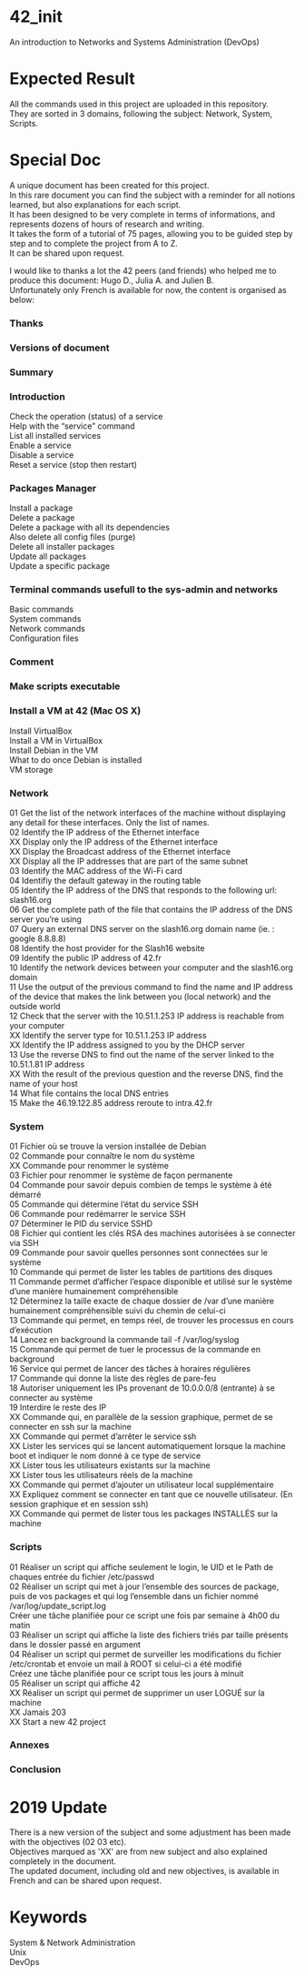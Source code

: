 # 42_init
An introduction to Networks and Systems Administration (DevOps)

# Expected Result
All the commands used in this project are uploaded in this repository.  
They are sorted in 3 domains, following the subject: Network, System, Scripts.

# Special Doc
A unique document has been created for this project.  
In this rare document you can find the subject with a reminder for all notions learned, but also explanations for each script.  
It has been designed to be very complete in terms of informations, and represents dozens of hours of research and writing.  
It takes the form of a tutorial of 75 pages, allowing you to be guided step by step and to complete the project from A to Z.  
It can be shared upon request.  

I would like to thanks a lot the 42 peers (and friends) who helped me to produce this document: Hugo D., Julia A. and Julien B.  
Unfortunately only French is available for now, the content is organised as below:

### Thanks
### Versions of document
### Summary

### Introduction
  Check the operation (status) of a service  
  Help with the “service” command  
  List all installed services  
  Enable a service  
  Disable a service  
  Reset a service (stop then restart)  

### Packages Manager
  Install a package  
  Delete a package  
  Delete a package with all its dependencies  
  Also delete all config files (purge)  
  Delete all installer packages     
  Update all packages   
  Update a specific package  

### Terminal commands usefull to the sys-admin and networks
  Basic commands  
  System commands  
  Network commands  
  Configuration files  

### Comment

### Make scripts executable

### Install a VM at 42 (Mac OS X)
  Install VirtualBox  
  Install a VM in VirtualBox  
  Install Debian in the VM  
  What to do once Debian is installed  
  VM storage  
  
### Network
  01 Get the list of the network interfaces of the machine without displaying any detail for these interfaces. Only the list of names.  
  02 Identify the IP address of the Ethernet interface  
  XX Display only the IP address of the Ethernet interface  
  XX Display the Broadcast address of the Ethernet interface  
  XX Display all the IP addresses that are part of the same subnet  
  03 Identify the MAC address of the Wi-Fi card  
  04 Identifiy the default gateway in the routing table  
  05 Identify the IP address of the DNS that responds to the following url: slash16.org   
  06 Get the complete path of the file that contains the IP address of the DNS server you’re using  
  07 Query an external DNS server on the slash16.org domain name (ie. : google 8.8.8.8)  
  08 Identify the host provider for the Slash16 website  
  09 Identify the public IP address of 42.fr   
  10 Identify the network devices between your computer and the slash16.org domain  
  11 Use the output of the previous command to find the name and IP address of the device that makes the link between you (local network) and the outside world  
  12 Check that the server with the 10.51.1.253 IP address is reachable from your computer  
  XX Identify the server type for 10.51.1.253 IP address  
  XX Identify the IP address assigned to you by the DHCP server  
  13 Use the reverse DNS to find out the name of the server linked to the 10.51.1.81 IP address  
  XX With the result of the previous question and the reverse DNS, find the name of your host  
  14 What file contains the local DNS entries  
  15 Make the 46.19.122.85 address reroute to intra.42.fr  

### System  
  01 Fichier où se trouve la version installée de Debian   
  02 Commande pour connaître le nom du système    
  XX Commande pour renommer le système    
  03 Fichier pour renommer le système de façon permanente    
  04 Commande pour savoir depuis combien de temps le système à été démarré    
  05 Commande qui détermine l’état du service SSH    
  06 Commande pour redémarrer le service SSH    
  07 Déterminer le PID du service SSHD    
  08 Fichier qui contient les clés RSA des machines autorisées à se connecter via SSH     
  09 Commande pour savoir quelles personnes sont connectées sur le système    
  10 Commande qui permet de lister les tables de partitions des disques    
  11 Commande permet d’afficher l’espace disponible et utilisé sur le système d’une manière humainement compréhensible    
  12 Déterminez la taille exacte de chaque dossier de /var d’une manière humainement compréhensible suivi du chemin de celui-ci    
  13 Commande qui permet, en temps réel, de trouver les processus en cours d’exécution   
  14 Lancez en background la commande tail -f /var/log/syslog    
  15 Commande qui permet de tuer le processus de la commande en background    
  16 Service qui permet de lancer des tâches à horaires régulières    
  17 Commande qui donne la liste des règles de pare-feu    
  18 Autoriser uniquement les IPs provenant de 10.0.0.0/8 (entrante) à se connecter au système    
  19 Interdire le reste des IP    
  XX Commande qui, en parallèle de la session graphique, permet de se connecter en ssh sur la machine     
  XX Commande qui permet d’arrêter le service ssh    
  XX Lister les services qui se lancent automatiquement lorsque la machine boot et indiquer le nom donné à ce type de service    
  XX Lister tous les utilisateurs existants sur la machine    
  XX Lister tous les utilisateurs réels de la machine    
  XX Commande qui permet d’ajouter un utilisateur local supplémentaire    
  XX Expliquez comment se connecter en tant que ce nouvelle utilisateur. (En session graphique et en session ssh)    
  XX Commande qui permet de lister tous les packages INSTALLÉS sur la machine    

### Scripts
  01 Réaliser un script qui affiche seulement le login, le UID et le Path de chaques entrée du fichier /etc/passwd   
  02 Réaliser un script qui met à jour l’ensemble des sources de package, puis de vos packages et qui log l’ensemble dans un fichier nommé /var/log/update_script.log  
  Créer une tâche planifiée pour ce script une fois par semaine à 4h00 du matin  
  03 Réaliser un script qui affiche la liste des fichiers triés par taille présents dans le dossier passé en argument  
  04 Réaliser un script qui permet de surveiller les modifications du fichier /etc/crontab et envoie un mail à ROOT si celui-ci a été modifié  
  Créez une tâche planifiée pour ce script tous les jours à minuit   
  05 Réaliser un script qui affiche 42  
  XX Réaliser un script qui permet de supprimer un user LOGUÉ sur la machine  
  XX Jamais 203  
  XX Start a new 42 project  

### Annexes

### Conclusion

# 2019 Update
There is a new version of the subject and some adjustment has been made with the objectives (02 03 etc).  
Objectives marqued as 'XX' are from new subject and also explained completely in the document.  
The updated document, including old and new objectives, is available in French and can be shared upon request.

# Keywords
System & Network Administration  
Unix  
DevOps
